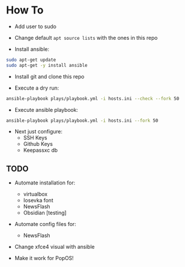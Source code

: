 # How To

- Add user to sudo

- Change default `apt source lists` with the ones in this repo

- Install ansible:

```bash
sudo apt-get update
sudo apt-get -y install ansible
```

- Install git and clone this repo

- Execute a dry run:

```bash
ansible-playbook plays/playbook.yml -i hosts.ini --check --fork 50
```


- Execute ansible playbook:

```bash
ansible-playbook plays/playbook.yml -i hosts.ini --fork 50
```

- Next just configure:
	- SSH Keys
	- Github Keys
	- Keepassxc db

## TODO

- Automate installation for:
	- virtualbox
	- Iosevka font
	- NewsFlash
	- Obsidian [testing]

- Automate config files for:
	- NewsFlash

- Change xfce4 visual with ansible
- Make it work for PopOS!